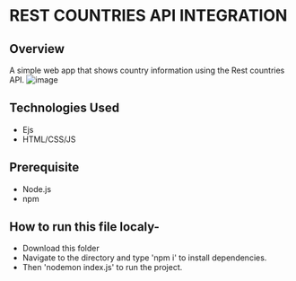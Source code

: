 # REST COUNTRIES API INTEGRATION

## Overview
A simple web app that shows country information using the Rest countries API.
![image](https://github.com/user-attachments/assets/9620dc40-ab33-41f9-ae22-45a88e653d1a)


## Technologies Used
- Ejs
- HTML/CSS/JS

## Prerequisite
- Node.js
- npm

## How to run this file localy-
- Download this folder
- Navigate to the directory and type 'npm i' to install dependencies.
- Then 'nodemon index.js' to run the project.


